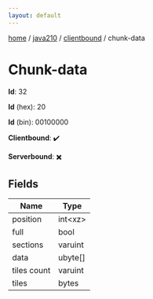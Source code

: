 ```yaml
---
layout: default
---
```


[home](/)  /  [java210](/protocol/java210)  /  [clientbound](/protocol/java210/clientbound)  /  chunk-data

# Chunk-data

**Id**: 32

**Id** (hex): 20

**Id** (bin): 00100000

**Clientbound**: ✔️

**Serverbound**: ✖️

## Fields

Name | Type
---|---
position | int&lt;xz&gt;
full | bool
sections | varuint
data | ubyte[]
tiles count | varuint
tiles | bytes


